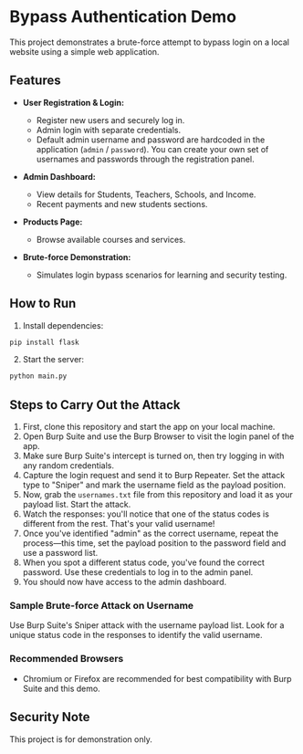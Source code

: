 # Bypass Authentication Demo

This project demonstrates a brute-force attempt to bypass login on a local website using a simple web application.


## Features

- **User Registration & Login:**
  - Register new users and securely log in.
  - Admin login with separate credentials.
  - Default admin username and password are hardcoded in the application (`admin` / `password`). You can create your own set of usernames and passwords through the registration panel.

- **Admin Dashboard:**
  - View details for Students, Teachers, Schools, and Income.
  - Recent payments and new students sections.


- **Products Page:**
  - Browse available courses and services.

- **Brute-force Demonstration:**
  - Simulates login bypass scenarios for learning and security testing.


## How to Run

1. Install dependencies:
  ```bash
  pip install flask
  ```
2. Start the server:
  ```bash
  python main.py
  ```


## Steps to Carry Out the Attack

1. First, clone this repository and start the app on your local machine.
2. Open Burp Suite and use the Burp Browser to visit the login panel of the app.
3. Make sure Burp Suite's intercept is turned on, then try logging in with any random credentials.
4. Capture the login request and send it to Burp Repeater. Set the attack type to "Sniper" and mark the username field as the payload position.
5. Now, grab the `usernames.txt` file from this repository and load it as your payload list. Start the attack.
6. Watch the responses: you'll notice that one of the status codes is different from the rest. That's your valid username!
7. Once you've identified "admin" as the correct username, repeat the process—this time, set the payload position to the password field and use a password list.
8. When you spot a different status code, you've found the correct password. Use these credentials to log in to the admin panel.
9. You should now have access to the admin dashboard.

### Sample Brute-force Attack on Username
Use Burp Suite's Sniper attack with the username payload list. Look for a unique status code in the responses to identify the valid username.

### Recommended Browsers
- Chromium or Firefox are recommended for best compatibility with Burp Suite and this demo.

## Security Note
This project is for demonstration only.

